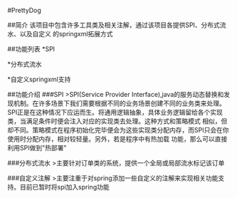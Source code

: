 #PrettyDog

##简介
      该项目中包含许多工具类及相关注解，通过该项目各提供SPI、分布式流水、以及自定义
    的springxml拓展方式
    
##功能列表
*SPI

*分布式流水

*自定义springxml支持

##功能介绍
###SPI
    >SPI(Service Provider Interface),java的服务动态替换和发现机制。在许多场景下我们需要根据不同的业务场景创建不同的业务类来处理。
    SPI正是在这种情况下应运而生。将通用逻辑抽象，具体业务逻辑留给各个实现类，当满足条件时便会注入对应的实现类去处理。这种方式和策略模式
    相似，但却不同。策略模式在程序初始化完毕便会为这些实现类分配内存，而SPI只会在你使用时分配内存，相对较轻量。另外，若是程序中有热加载
    功能，那么可以直接利用SPI做到"热部署"
    
###分布式流水
    >主要针对订单类的系统，提供一个全局或局部流水标记该订单
    
###自定义注解
    >主要注重于对spring添加一些自定义的注解来实现相关功能支持。目前已暂时将spi加入spring功能